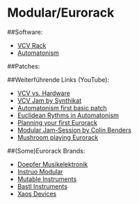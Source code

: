# Modular/Eurorack

##Software:

- [VCV Rack](https://vcvrack.com/)
- [Automatonism](https://www.automatonism.com/)

##Patches:


##Weiterführende Links (YouTube):
- [VCV vs. Hardware](https://youtu.be/2uhsi0aN0ew)
- [VCV Jam by Synthikat](https://youtu.be/UhcfoQkVHVM)
- [Automatonism first basic patch](https://youtu.be/oDTEODfUUsE)
- [Euclidean Rythms in Automatonism](https://youtu.be/Yej2zFtOPb0)
- [Planning your first Eurorack](https://youtu.be/Kizs6zQ4U14)
- [Modular Jam-Session by Colin Benders](https://youtu.be/yaie3a78jmo)
- [Mushroom playing Eurorack](https://youtu.be/-hlQHYtncww)

##(Some)Eurorack Brands:
- [Doepfer Musikelektronik](http://www.doepfer.de/home.htm)
- [Instruo Modular](https://www.instruomodular.com/)
- [Mutable Instruments](https://mutable-instruments.net/)
- [Bastl Instruments](https://bastl-instruments.com/eurorack)
- [Xaos Devices](http://xaocdevices.com/main/)
